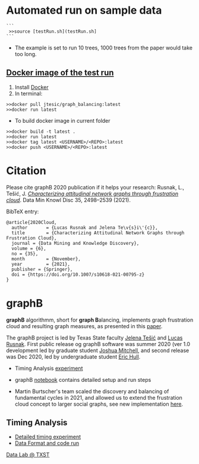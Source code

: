 #  Automated run on sample data 
	```
     >>source [testRun.sh](testRun.sh]	 
	```
   * The example is set to run 10 trees, 1000 trees from the paper would take too long.
   
## [Docker image of the test run](https://hub.docker.com/repository/docker/jtesic/graph_balancing)
   
   1. Install [Docker](https://docs.docker.com/get-docker/)
   2. In terminal: 
   ```
   >>docker pull jtesic/graph_balancing:latest
   >>docker run latest
   ```
   * To build docker image in current folder
   ```
   >>docker build -t latest .
   >>docker run latest
   >>docker tag latest <USERNAME>/<REPO>:latest
   >>docker push <USERNAME>/<REPO>:latest
   ```

# Citation 

Please cite graphB 2020 publication if it helps your research:  Rusnak, L., Tešić, J. [_Characterizing attitudinal network graphs through frustration cloud_](https://link.springer.com/article/10.1007/s10618-021-00795-z). Data Min Knowl Disc 35, 2498–2539 (2021). 

BibTeX entry: 

```
@article{2020Cloud,
  author       = {Lucas Rusnak and Jelena Te\v{s}i\'{c}},
  title        = {Characterizing Attitudinal Network Graphs through Frustration Cloud},
  journal = {Data Mining and Knowledge Discovery},
  volume = {6},
  no = {35},
  month        = {November},
  year         = {2021},
  publisher = {Springer},
  doi = {https://doi.org/10.1007/s10618-021-00795-z}
}
```
  
# graphB 

**graphB** algorithmm, short for **graph B**alancing, implements graph frustration cloud and resulting graph measures, as presented in this [paper](https://arxiv.org/abs/2009.07776).  

The graphB project is led by  Texas State faculty [Jelena Tešić](jtesic.github.io) and [Lucas Rusnak](https://www.math.txstate.edu/about/people/faculty/rusnak.html). First public release og graphB software was summer 2020 (ver 1.0 development led by graduate student [Joshua Mitchell](https://lelon.io/), and second release was Dec 2020, led by undergraduate student [Eric Hull](https://github.com/hullo-eric).  
* Timing Analysis [experiment](graphB/TIMING.md)
* graphB [notebook](graphB/GRAPHB.md) contains detailed setup and run steps 

* Martin Burtscher's team scaled the discovery and balancing of fundamental cycles in 2021, and allowed us to extend the frustration cloud concept to larger social graphs, see new implementation [here](https://userweb.cs.txstate.edu/~burtscher/research/graphB/).

## Timing Analysis 

  * [Detailed timing experiment](data-test/TIMING.md)
  * [Data Format and code run](data-test/README.md)


[Data Lab @ TXST](DataLab12.github.io)

